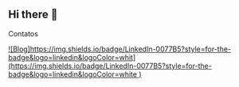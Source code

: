 ## Hi there 👋

Contatos

[![Blog]https://img.shields.io/badge/LinkedIn-0077B5?style=for-the-badge&logo=linkedin&logoColor=whit](https://img.shields.io/badge/LinkedIn-0077B5?style=for-the-badge&logo=linkedin&logoColor=white
)](https://www.linkedin.com/in/vinicius-alexander-266188309/)
